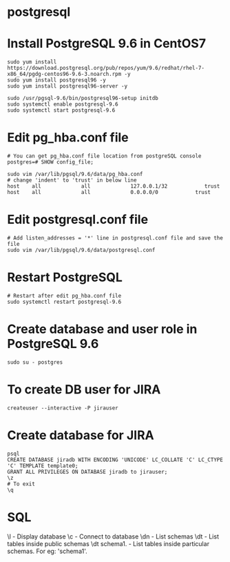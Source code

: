 # postgresql

# Install PostgreSQL 9.6 in CentOS7
```code bash
sudo yum install https://download.postgresql.org/pub/repos/yum/9.6/redhat/rhel-7-x86_64/pgdg-centos96-9.6-3.noarch.rpm -y
sudo yum install postgresql96 -y
sudo yum install postgresql96-server -y

sudo /usr/pgsql-9.6/bin/postgresql96-setup initdb
sudo systemctl enable postgresql-9.6
sudo systemctl start postgresql-9.6
```
# Edit pg_hba.conf file
```code bash
# You can get pg_hba.conf file location from postgreSQL console
postgres=# SHOW config_file;

sudo vim /var/lib/pgsql/9.6/data/pg_hba.conf
# change 'indent' to 'trust' in below line
host    all             all             127.0.0.1/32            trust
host    all             all             0.0.0.0/0            trust
```
# Edit postgresql.conf file
```code bash
# Add listen_addresses = '*' line in postgresql.conf file and save the file
sudo vim /var/lib/pgsql/9.6/data/postgresql.conf
```

# Restart PostgreSQL
```code bash
# Restart after edit pg_hba.conf file
sudo systemctl restart postgresql-9.6
```
# Create database and user role in PostgreSQL 9.6
```
sudo su - postgres
```
# To create DB user for JIRA
```
createuser --interactive -P jirauser
```
# Create database for JIRA
```
psql
CREATE DATABASE jiradb WITH ENCODING 'UNICODE' LC_COLLATE 'C' LC_CTYPE 'C' TEMPLATE template0;
GRANT ALL PRIVILEGES ON DATABASE jiradb to jirauser;
\z
# To exit
\q
```

# SQL

\l - Display database
\c - Connect to database
\dn - List schemas
\dt - List tables inside public schemas
\dt schema1. - List tables inside particular schemas. For eg: 'schema1'.

